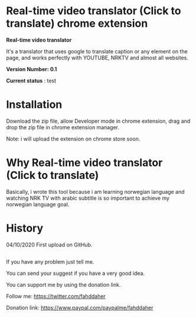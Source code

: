# Real-time video translator (Click to translate) chrome extension

**Real-time video translator**

It's a translator that uses google to translate caption or any element on the page, and works perfectly with YOUTUBE, NRKTV and almost all websites.

**Version Number: 0.1**

**Current status** : test

# Installation

Download the zip file, allow Developer mode in chrome extension, drag and drop the zip file in chrome extension manager.

Note: i will upload the extension on chrome store soon.

# Why Real-time video translator (Click to translate)

Basically, i wrote this tool because i am learning norwegian language and watching NRK TV with arabic subtitle is so important to achieve my norwegian language goal.

# History

04/10/2020   First upload on GitHub.

##

If you have any problem just tell me.

You can send your suggest if you have a very good idea.

You can support me by using the donation link. 


Follow me:
https://twitter.com/fahddaher

Donation link:
https://www.paypal.com/paypalme/fahddaher
